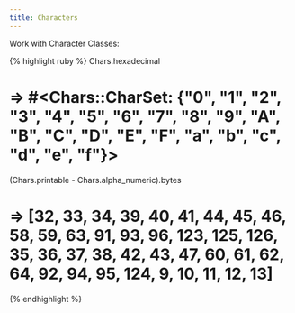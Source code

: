 ```yaml
---
title: Characters
---
```


Work with Character Classes:

{% highlight ruby %}
Chars.hexadecimal
# => #<Chars::CharSet: {"0", "1", "2", "3", "4", "5", "6", "7", "8", "9", "A", "B", "C", "D", "E", "F", "a", "b", "c", "d", "e", "f"}>

(Chars.printable - Chars.alpha_numeric).bytes
# => [32, 33, 34, 39, 40, 41, 44, 45, 46, 58, 59, 63, 91, 93, 96, 123, 125, 126, 35, 36, 37, 38, 42, 43, 47, 60, 61, 62, 64, 92, 94, 95, 124, 9, 10, 11, 12, 13]
{% endhighlight %}
